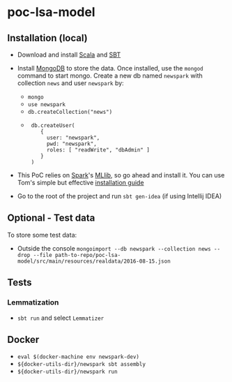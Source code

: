 # poc-lsa-model

## Installation (local)
- Download and install [Scala](http://www.scala-lang.org) and [SBT](http://www.scala-sbt.org/0.13/docs/Installing-sbt-on-Mac.html)
- Install [MongoDB](https://docs.mongodb.com/manual/installation/) to store the data.
  Once installed, use the `mongod` command to start mongo.
  Create a new db named `newspark` with collection `news` and user `newspark` by:

  - `mongo`
  - `use newspark`
  - `db.createCollection("news")`
  - ```
     db.createUser(
        {
          user: "newspark",
          pwd: "newspark",
          roles: [ "readWrite", "dbAdmin" ]
        }
     )
     ```

- This PoC relies on [Spark](http://spark.apache.org)'s [MLlib](http://spark.apache.org/mllib/), so go ahead and install it. You can use Tom's simple but effective [installation guide](https://github.com/tomduhourq/dotfiles/blob/master/install/spark)
- Go to the root of the project and run `sbt gen-idea` (if using Intellij IDEA)

## Optional - Test data

  To store some test data:

- Outside the console `mongoimport --db newspark --collection news --drop --file path-to-repo/poc-lsa-model/src/main/resources/realdata/2016-08-15.json`

## Tests

### Lemmatization
- `sbt run` and select `Lemmatizer`

## Docker

- `eval $(docker-machine env newspark-dev)`
- `${docker-utils-dir}/newspark sbt assembly`
- `${docker-utils-dir}/newspark run`
